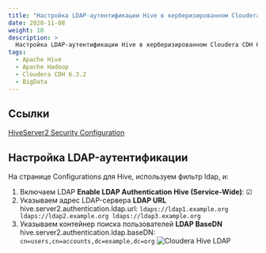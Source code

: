 ```yaml
---
title: "Настройка LDAP-аутентификации Hive в керберизированном Cloudera CDH 6.3.2"
date: 2020-11-08
weight: 10
description: >
  Настройка LDAP-аутентификации Hive в керберизированном Cloudera CDH 6.3.2 проста и незатейлива.
tags:
  - Apache Hive
  - Apache Hadoop
  - Cloudera CDH 6.3.2
  - BigData
---
```


## Ссылки
[HiveServer2 Security Configuration](https://docs.cloudera.com/documentation/enterprise/latest/topics/cdh_sg_hiveserver2_security.html)

## Настройка LDAP-аутентификации
На странице Configurations для Hive, используем фильтр ldap, и:

1. Включаем LDAP
    **Enable LDAP Authentication  Hive (Service-Wide)**: &#9745;
2. Указываем адрес LDAP-сервера
    **LDAP URL**
    hive.server2.authentication.ldap.url: `ldaps://ldap1.example.org ldaps://ldap2.example.org ldaps://ldap3.example.org`
3. Указываем контейнер поиска пользователей
    **LDAP BaseDN**
    hive.server2.authentication.ldap.baseDN: `cn=users,cn=accounts,dc=example,dc=org`
![Cloudera Hive LDAP](/img/nastroika-ldap-autentifikacii-v-kerberizirovannom-cloudera-hive/cloudera_hive_ldap.png)
